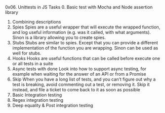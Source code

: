 0x06. Unittests in JS
Tasks
0. Basic test with Mocha and Node assertion library
1. Combining descriptions
3. Spies
Spies are a useful wrapper that will execute the wrapped function, and log useful information (e.g. was it called, with what arguments). Sinon is a library allowing you to create spies.
4. Stubs
Stubs are similar to spies. Except that you can provide a different implementation of the function you are wrapping. Sinon can be used as well for stubs.
5. Hooks
Hooks are useful functions that can be called before execute one or all tests in a suite
6. Async tests with done
Look into how to support async testing, for example when waiting for the answer of an API or from a Promise
7. Skip
When you have a long list of tests, and you can’t figure out why a test is breaking, avoid commenting out a test, or removing it. Skip it instead, and file a ticket to come back to it as soon as possible
8. Basic Integration testing
9. Regex integration testing
10. Deep equality & Post integration testing
